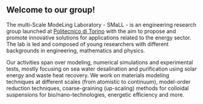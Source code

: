 ## Welcome to our group!
The multi-Scale ModeLing Laboratory - SMaLL - is an engineering research group launched at [Politecnico di Torino](https://www.polito.it/) with the aim to propose and promote innovative solutions for applications related to the energy sector. The lab is led and composed of young researchers with different backgrounds in engineering, mathematics and physics.

Our activities span over modeling, numerical simulations and experimental tests, mostly focusing on sea water desalination and purification using solar energy and waste heat recovery. We work on materials modeling techniques at different scales (from atomistic to continuum), model-order reduction techniques, coarse-graining (up-scaling) methods for colloidal suspensions for bio/nano-technologies, energetic efficiency and more.

<!--
**SMaLL-PoliTo/SMaLL-PoliTo** is a ✨ _special_ ✨ repository because its `README.md` (this file) appears on your GitHub profile.

Here are some ideas to get you started:

- 🔭 I’m currently working on ...
- 🌱 I’m currently learning ...
- 👯 I’m looking to collaborate on ...
- 🤔 I’m looking for help with ...
- 💬 Ask me about ...
- 📫 How to reach me: ...
- 😄 Pronouns: ...
- ⚡ Fun fact: ...
-->
